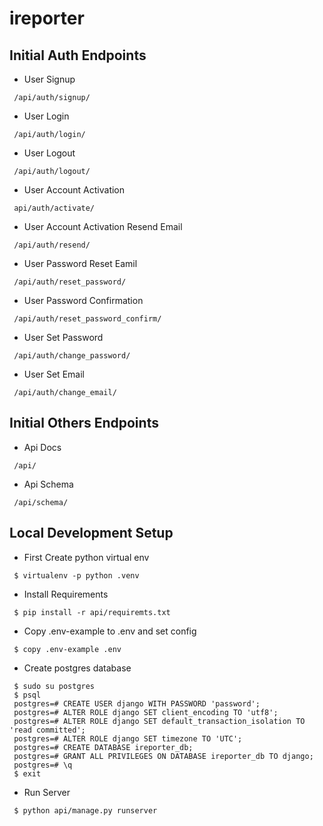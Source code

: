 # ireporter

## Initial Auth Endpoints
 - User Signup
 ```
  /api/auth/signup/
 ```
 - User Login
 ```
  /api/auth/login/
 ```
 - User Logout
  ```
   /api/auth/logout/
 ```
 - User Account Activation
  ```
   api/auth/activate/
 ```
 - User Account Activation Resend Email
  ```
   /api/auth/resend/
 ```
 - User Password Reset Eamil
  ```
   /api/auth/reset_password/
 ```
 - User Password Confirmation
  ```
   /api/auth/reset_password_confirm/
 ```
 - User Set Password
  ```
   /api/auth/change_password/
 ```
 - User Set Email
  ```
   /api/auth/change_email/
 ```

## Initial Others Endpoints
 - Api Docs
 ```
  /api/
 ```
 - Api Schema
 ```
  /api/schema/
 ```

## Local Development Setup
 - First Create python virtual env
 ```
  $ virtualenv -p python .venv
 ```
 - Install Requirements
 ```
  $ pip install -r api/requiremts.txt
 ```
 - Copy .env-example to .env and set config
 ```
  $ copy .env-example .env
 ```
 - Create postgres database
 ```
  $ sudo su postgres
  $ psql
  postgres=# CREATE USER django WITH PASSWORD 'password';
  postgres=# ALTER ROLE django SET client_encoding TO 'utf8';
  postgres=# ALTER ROLE django SET default_transaction_isolation TO 'read committed';
  postgres=# ALTER ROLE django SET timezone TO 'UTC';
  postgres=# CREATE DATABASE ireporter_db;
  postgres=# GRANT ALL PRIVILEGES ON DATABASE ireporter_db TO django;
  postgres=# \q
  $ exit
 ```
 - Run Server
 ```
  $ python api/manage.py runserver
 ```
